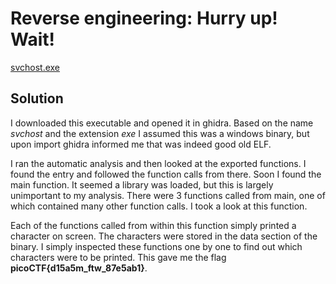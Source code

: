 # Reverse engineering: Hurry up! Wait!

[svchost.exe](https://mercury.picoctf.net/static/df4efca50acbb7c5e829f8fd472fb796/svchost.exe)

## Solution

I downloaded this executable and opened it in ghidra. Based on the name *svchost* and the extension *exe* I assumed this was a windows binary, but upon import ghidra informed me that was indeed good old ELF.

I ran the automatic analysis and then looked at the exported functions. I found the entry and followed the function calls from there. Soon I found the main function. It seemed a library was loaded, but this is largely unimportant to my analysis. There were 3 functions called from main, one of which contained many other function calls. I took a look at this function.

Each of the functions called from within this function simply printed a character on screen. The characters were stored in the data section of the binary. I simply inspected these functions one by one to find out which characters were to be printed. This gave me the flag **picoCTF{d15a5m_ftw_87e5ab1}**.
